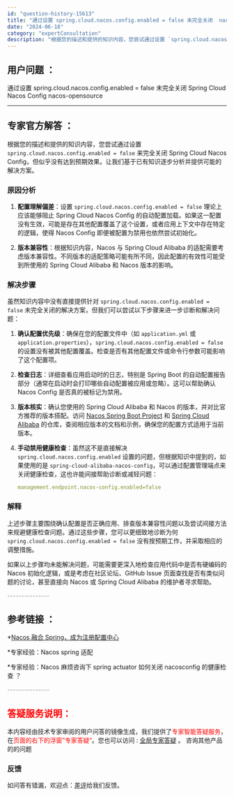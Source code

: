 ```yaml
---
id: "question-history-15613"
title: "通过设置 spring.cloud.nacos.config.enabled = false 未完全关闭  nacos-opensource"
date: "2024-06-18"
category: "expertConsultation"
description: "根据您的描述和提供的知识内容，您尝试通过设置 `spring.cloud.nacos.config.enabled = false` 来完全关闭 Spring Cloud Nacos Config，但似乎没有达到预期效果。让我们基于已有知识逐步分析并提供可能的解决方案。### 原因分析1. **配置"
---
```


## 用户问题 ： 
 通过设置 spring.cloud.nacos.config.enabled = false 未完全关闭 Spring Cloud Nacos Config nacos-opensource 

---------------
## 专家官方解答 ：

根据您的描述和提供的知识内容，您尝试通过设置 `spring.cloud.nacos.config.enabled = false` 来完全关闭 Spring Cloud Nacos Config，但似乎没有达到预期效果。让我们基于已有知识逐步分析并提供可能的解决方案。

### 原因分析

1. **配置理解偏差**：设置 `spring.cloud.nacos.config.enabled = false` 理论上应该能够阻止 Spring Cloud Nacos Config 的自动配置加载。如果这一配置没有生效，可能是存在其他配置覆盖了这个设置，或者应用上下文中存在特定的逻辑，使得 Nacos Config 即便被配置为禁用也依然尝试初始化。

2. **版本兼容性**：根据知识内容，Nacos 与 Spring Cloud Alibaba 的适配需要考虑版本兼容性。不同版本的适配策略可能有所不同，因此配置的有效性可能受到所使用的 Spring Cloud Alibaba 和 Nacos 版本的影响。

### 解决步骤

虽然知识内容中没有直接提供针对 `spring.cloud.nacos.config.enabled = false` 未完全关闭的解决方案，但我们可以尝试以下步骤来进一步诊断和解决问题：

1. **确认配置优先级**：确保在您的配置文件中（如 `application.yml` 或 `application.properties`），`spring.cloud.nacos.config.enabled = false` 的设置没有被其他配置覆盖。检查是否有其他配置文件或命令行参数可能影响了这个配置项。

2. **检查日志**：详细查看应用启动时的日志，特别是 Spring Boot 的自动配置报告部分（通常在启动时会打印哪些自动配置被应用或忽略）。这可以帮助确认 Nacos Config 是否真的被标记为禁用。

3. **版本核实**：确认您使用的 Spring Cloud Alibaba 和 Nacos 的版本，并对比官方推荐的版本搭配。访问 [Nacos Spring Boot Project](https://github.com/nacos-group/nacos-spring-boot-project) 和 [Spring Cloud Alibaba](https://github.com/alibaba/spring-cloud-alibaba) 的仓库，查阅相应版本的文档和示例，确保您的配置方式适用于当前版本。

4. **手动禁用健康检查**：虽然这不是直接解决 `spring.cloud.nacos.config.enabled` 设置的问题，但根据知识中提到的，如果使用的是 `spring-cloud-alibaba-nacos-config`，可以通过配置管理端点来关闭健康检查，这也许能间接帮助诊断或减轻问题：
   ```yaml
   management.endpoint.nacos-config.enabled=false
   ```

### 解释

上述步骤主要围绕确认配置是否正确应用、排查版本兼容性问题以及尝试间接方法来规避健康检查问题。通过这些步骤，您可以更细致地诊断为何 `spring.cloud.nacos.config.enabled = false` 没有按预期工作，并采取相应的调整措施。

如果以上步骤均未能解决问题，可能需要更深入地检查应用代码中是否有硬编码的 Nacos 初始化逻辑，或是考虑在社区论坛、GitHub Issue 页面查找是否有类似问题的讨论，甚至直接向 Nacos 或 Spring Cloud Alibaba 的维护者寻求帮助。


<font color="#949494">---------------</font> 


## 参考链接 ：

*[Nacos 融合 Spring，成为注册配置中心](https://nacos.io/docs/latest/ecology/use-nacos-with-spring)
 
 *专家经验：Nacos spring 适配 
 
 *专家经验：Nacos 麻烦咨询下 spring actuator 如何关闭 nacosconfig 的健康检查 ？ 


 <font color="#949494">---------------</font> 
 


## <font color="#FF0000">答疑服务说明：</font> 

本内容经由技术专家审阅的用户问答的镜像生成，我们提供了<font color="#FF0000">专家智能答疑服务</font>，在<font color="#FF0000">页面的右下的浮窗”专家答疑“</font>。您也可以访问 : [全局专家答疑](https://opensource.alibaba.com/chatBot) 。 咨询其他产品的的问题

### 反馈
如问答有错漏，欢迎点：[差评](https://ai.nacos.io/user/feedbackByEnhancerGradePOJOID?enhancerGradePOJOId=15627)给我们反馈。
